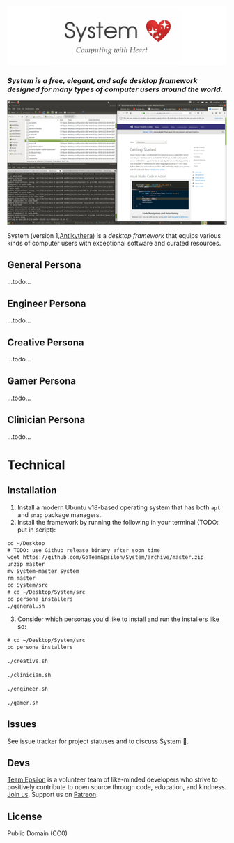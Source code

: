 ![IMG](./src/assets/logo.png)

### _System is a free, elegant, and safe desktop framework designed for many types of computer users around the world._

![IMG](./screens.gif)

System (version 1,[Antikythera](https://en.wikipedia.org/wiki/Antikythera_mechanism))  is a _desktop framework_ that equips various kinds of computer users with exceptional software and curated resources.

## General Persona
...todo...

## Engineer Persona
...todo...

## Creative Persona
...todo...

## Gamer Persona
...todo...

## Clinician Persona
...todo...

# Technical

## Installation

1. Install a modern Ubuntu v18-based operating system that has both `apt` and `snap` package managers.
2. Install the framework by running the following in your terminal (TODO: put in script):

```
cd ~/Desktop
# TODO: use Github release binary after soon time
wget https://github.com/GoTeamEpsilon/System/archive/master.zip
unzip master
mv System-master System
rm master
cd System/src
# cd ~/Desktop/System/src
cd persona_installers
./general.sh
```

3. Consider which personas you'd like to install and run the installers like so:

```
# cd ~/Desktop/System/src
cd persona_installers

./creative.sh

./clinician.sh

./engineer.sh

./gamer.sh
```


## Issues

See issue tracker for project statuses and to discuss System 💖.


## Devs

[Team Epsilon](https://github.com/GoTeamEpsilon/purpose) is a volunteer team of like-minded developers who strive to positively contribute to open source through code, education, and kindness. [Join us](https://github.com/GoTeamEpsilon/purpose/issues/new). Support us on [Patreon](https://www.patreon.com/matthewvi).


## License

Public Domain (CC0)
